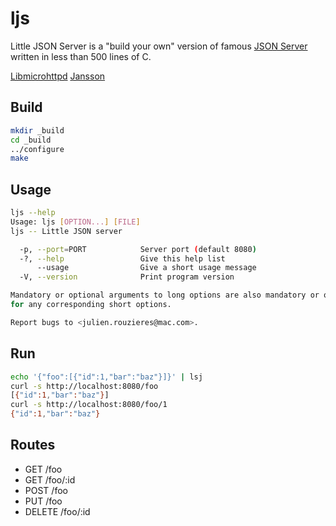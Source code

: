 ljs
===

Little JSON Server is a "build your own" version of famous [JSON Server][1]
written in less than 500 lines of C.

[Libmicrohttpd][2]
[Jansson][3]

Build
-----

```sh
mkdir _build
cd _build
../configure
make
```

Usage
-----

```sh
ljs --help
Usage: ljs [OPTION...] [FILE]
ljs -- Little JSON server

  -p, --port=PORT            Server port (default 8080)
  -?, --help                 Give this help list
      --usage                Give a short usage message
  -V, --version              Print program version

Mandatory or optional arguments to long options are also mandatory or optional
for any corresponding short options.

Report bugs to <julien.rouzieres@mac.com>.
```

Run
---

```sh
echo '{"foo":[{"id":1,"bar":"baz"}]}' | lsj
curl -s http://localhost:8080/foo
[{"id":1,"bar":"baz"}]
curl -s http://localhost:8080/foo/1
{"id":1,"bar":"baz"}
```

Routes
------

* GET /foo
* GET /foo/:id
* POST /foo
* PUT /foo
* DELETE /foo/:id

[1]: https://github.com/typicode/json-server
[2]: https://www.gnu.org/software/libmicrohttpd
[3]: https://digip.org/jansson
